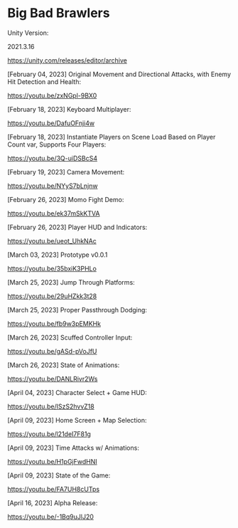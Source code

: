 # Big Bad Brawlers
Unity Version:

2021.3.16

https://unity.com/releases/editor/archive

[February 04, 2023]
Original Movement and Directional Attacks, with Enemy Hit Detection and Health:

https://youtu.be/zxNGpl-9BX0

[February 18, 2023]
Keyboard Multiplayer:

https://youtu.be/DafuOFnji4w

[February 18, 2023]
Instantiate Players on Scene Load Based on Player Count var, Supports Four Players:

https://youtu.be/3Q-uiDSBcS4


[February 19, 2023]
Camera Movement:

https://youtu.be/NYyS7bLnjnw

[February 26, 2023]
Momo Fight Demo:

https://youtu.be/ek37mSkKTVA

[February 26, 2023]
Player HUD and Indicators:

https://youtu.be/ueot_UhkNAc

[March 03, 2023]
Prototype v0.0.1

https://youtu.be/35bxiK3PHLo

[March 25, 2023]
Jump Through Platforms:

https://youtu.be/29uHZkk3t28

[March 25, 2023]
Proper Passthrough Dodging:

https://youtu.be/fb9w3pEMKHk

[March 26, 2023]
Scuffed Controller Input:

https://youtu.be/gASd-pVoJfU

[March 26, 2023]
State of Animations:

https://youtu.be/DANLRivr2Ws

[April 04, 2023]
Character Select + Game HUD:

https://youtu.be/ISzS2hvvZ18

[April 09, 2023] Home Screen + Map Selection:

https://youtu.be/l21deI7F81g

[April 09, 2023] Time Attacks w/ Animations:

https://youtu.be/H1pGjFwdHNI

[April 09, 2023] State of the Game:

https://youtu.be/FA7UH8cUTps

[April 16, 2023] Alpha Release:

https://youtu.be/-1Bq9uJlJ20
